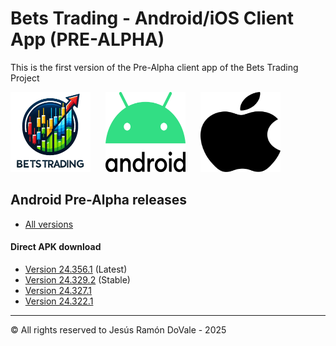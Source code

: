 # Bets Trading  - Android/iOS Client App (PRE-ALPHA)

This is the first version of the Pre-Alpha client app of the Bets Trading Project


<div>
  <img src="logo.png?raw=true" alt="Bets Trading" width="128" height="128" style="margin-right: 20px;">
  <img src="android_logo.svg?raw=true" alt="Android Logo" width="128" height="128" style="margin-right: 20px;">
  <img src="apple_logo.png?raw=true" alt="Apple Logo" width="128" height="128">
</div>


## Android Pre-Alpha releases

- [All versions](https://github.com/jesusramondovale/BetsTrading-Client/releases)

#### Direct APK download
- [Version 24.356.1](https://github.com/jesusramondovale/BetsTrading-Client/releases/download/24.356.1/app-release-24.356.1.apk) (Latest)
- [Version 24.329.2](https://github.com/jesusramondovale/BetsTrading-Client/releases/download/24.329.2/app-release-24.329.2.apk) (Stable)
- [Version 24.327.1](https://github.com/jesusramondovale/BetsTrading-Client/releases/download/24.327.1/app-release-24.327.1.apk)
- [Version 24.322.1](https://github.com/jesusramondovale/BetsTrading-Client/releases/download/24.322.1/app-release-24.322.1.apk)

__________________________________________________________________________________
© All rights reserved to Jesús Ramón DoVale - 2025
